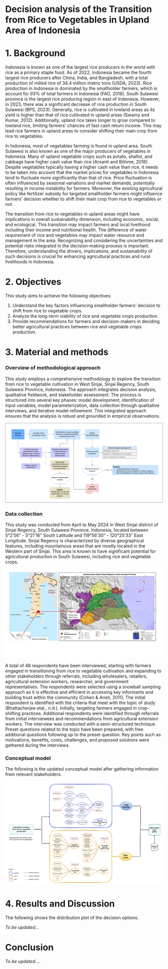 # Decision analysis of the Transition from Rice to Vegetables in Upland Area of Indonesia

# 1.	Background

Indonesia is known as one of the largest rice producers in the world with rice as a primary staple food. As of 2022, Indonesia became the fourth largest rice producers after China, India, and Bangladesh, with a total production of milled rice of 34.4 million metric tons (USDA, 2023). Rice production in Indonesia is dominated by the smallholder farmers, which is account for 93% of total farmers in Indonesia (FAO, 2018). South Sulawesi province is the largest rice producing region in east of Indonesia. However, in 2023, there was a significant decrease of rice production in South Sulawesi (BPS, 2023). Generally, rice is cultivated in lowland areas as its yield is higher than that of rice cultivated in upland areas (Swamy and Kumar, 2012). Additionally, upland rice takes longer to grow compared to lowland rice, limiting farmers’ chances of fast cash return income. This may lead rice farmers in upland areas to consider shifting their main crop from rice to vegetables. 

In Indonesia, most of vegetables farming is found in upland area. South Sulawesi is also known as one of the major producers of vegetables in Indonesia. Many of upland vegetable crops such as potato, shallot, and cabbage have higher cash value than rice (Arsanti and Böhme, 2018). Despite vegetables typically having a higher cash value than rice, it needs to be taken into account that the market prices for vegetables in Indonesia tend to fluctuate more significantly than that of rice. Price fluctuation is often influenced by seasonal variations and market demands, potentially resulting in income instability for farmers. Moreover, the existing agricultural policy like fertilizer subsidy for targeted smallholder farmers might influence farmers’ decision whether to shift their main crop from rice to vegetables or not. 

The transition from rice to vegetables in upland areas might have implications in overall sustainability dimension, including economic, social, and ecological. This transition may impact farmers and local livelihood including their income and nutritional health. The difference of water requirement of rice and vegetables may impact water resource and management in the area. Recognizing and considering the uncertainties and potential risks integrated in the decision-making process is important. Therefore, understanding the drivers, implications, and sustainability of such decisions is crucial for enhancing agricultural practices and rural livelihoods in Indonesia.

# 2.	Objectives

This study aims to achieve the following objectives:
1.	Understand the key factors influencing smallholder farmers’ decision to shift from rice to vegetable crops.
2.	Analyze the long-term viability of rice and vegetable crops production.
3.	Provide recommendations for farmers and decision-makers in deciding better agricultural practices between rice and vegetable crops production.

# 3. Material and methods

### Overview of methodological approach
This study employs a comprehensive methodology to explore the transition from rice to vegetable cultivation in West Sinjai, Sinjai Regency, South Sulawesi Province, Indonesia. The approach integrates decision analysis, qualitative fieldwork, and stakeholder assessment. The process is structured into several key phases: model development, identification of input variables, model parameterization, data collection through qualitative interviews, and iterative model refinement. This integrated approach ensures that the analysis is robust and grounded in empirical observations.


![](images\Methods.drawio.png)


### Data collection
This study was conducted from April to May 2024 in West Sinjai district of Sinjai Regency, South Sulawesi Province, Indonesia, located between 5°2’56” - 5°21’16” South Latitude and 119°56’30” - 120°25’33” East Longitude. Sinjai Regency is characterized by diverse geographical features, including mountainous areas that are mostly located in the Western part of Sinjai. This area is known to have significant potential for agricultural production in South Sulawesi, including rice and vegetable crops.

![](Images/sinjai_map.PNG)

A total of 48 respondents have been interviewed, starting with farmers engaged in transitioning from rice to vegetable cultivation and expanding to other stakeholders through referrals, including wholesalers, retailers, agricultural extension workers, researcher, and government representatives. The respondents were selected using a snowball sampling approach as it is effective and efficient in accessing key informants and building trust within the community (Cohen & Arieli, 2011), The initial respondent is identified with the criteria that meet with the topic of study (Bhattacherjee etal., n.d.). Initially, targeting farmers engaged in crop-shifting practices. Additional respondents were identified through referrals from initial interviewees and recommendations from agricultural extension workers. The interview was conducted with a semi-structured technique. Preset questions related to the topic have been prepared, with free additional questions following up to the preset question. Key points such as motivations, benefits, costs, challenges, and proposed solutions were gathered during the interviews.

### Conceptual model
The following is the updated conceptual model after gathering information from relevant stakeholders.

![](images/240715_conceptual_model.drawio.png)

# 4. Results and Discussion
The following shows the distribution plot of the decision options.

_To be updated..._


# Conclusion

_To be updated...._
